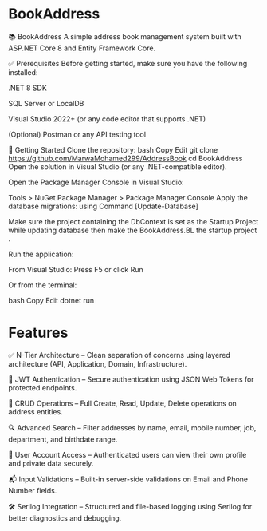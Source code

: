 # BookAddress
📚 BookAddress
A simple address book management system built with ASP.NET Core 8 and Entity Framework Core.

✅ Prerequisites
Before getting started, make sure you have the following installed:

.NET 8 SDK

SQL Server or LocalDB

Visual Studio 2022+ (or any code editor that supports .NET)

(Optional) Postman or any API testing tool

🚀 Getting Started
Clone the repository:
bash
Copy
Edit
git clone https://github.com/MarwaMohamed299/AddressBook
cd BookAddress
Open the solution in Visual Studio (or any .NET-compatible editor).

Open the Package Manager Console in Visual Studio:

Tools > NuGet Package Manager > Package Manager Console
Apply the database migrations: using Command [Update-Database]

Make sure the project containing the DbContext is set as the Startup Project while updating database then make the BookAddress.BL the startup project .

Run the application:

From Visual Studio: Press F5 or click Run

Or from the terminal:

bash
Copy
Edit
dotnet run

# Features

✅ N-Tier Architecture – Clean separation of concerns using layered architecture (API, Application, Domain, Infrastructure).

🔐 JWT Authentication – Secure authentication using JSON Web Tokens for protected endpoints.

📑 CRUD Operations – Full Create, Read, Update, Delete operations on address entities.

🔍 Advanced Search – Filter addresses by name, email, mobile number, job, department, and birthdate range.

👤 User Account Access – Authenticated users can view their own profile and private data securely.

📬 Input Validations – Built-in server-side validations on Email and Phone Number fields.

🛠️ Serilog Integration – Structured and file-based logging using Serilog for better diagnostics and debugging.
